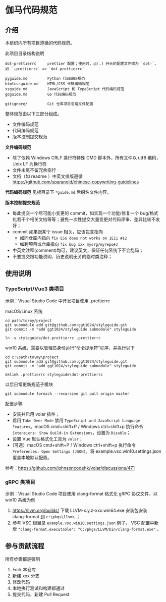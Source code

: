 # 伽马代码规范

## 介绍

本组织内所有项目遵循的代码规范。

此项目目录结构说明

    dot-prettierrc     prettier 配置；使用时，点(.) 开头的配置文件改为 `dot-`，如 `.prettierrc` => `dot-prettierrc`

    pyguide.md         Python 代码编码规范
    htmlcssguide.md    HTML/CSS 代码编码规范
    xsguide.md         JavaScript 和 TypeScript 代码编码规范
    goguide.md         Go 代码编码规范

    gitignore/         Git 仓库项目忽略文件配置

整体规范由以下三部分组成。

- 文件编码规范
- 代码编码规范
- 版本控制提交规范

**文件编码规范**

- 除了依赖 Windows CRLF 换行符特殊 CMD 脚本外，所有文件以 utf8 编码，Unix LF 为换行符
- 文件末尾不留冗余空行
- 文档（如 readme ）中英文排版遵循 https://github.com/sparanoid/chinese-copywriting-guidelines

**代码编码规范**
见根目录下 `*guide.md` 后缀名文件内容。

**版本控制提交规范**

- 每此提交一个尽可能小变更的 commit，如实现一个功能/修复一个 bug/格式化若干个相关文档等等；避免一次性提交大量变更对代码评审、差异比较不友好；
- commit 如果跟某个 issue 相关，应该包含指向
  - 如同仓库内指向 `fix ES6 does not works on IE11 #12`
  - 如跨项目或仓库指向 `fix bug xxx myorg/myrepo#3`
- 中英文注释(comment)均可，建议英文，保证任何系统下不会乱码；
- 不要提交跟功能说明、历史说明无关的临时类注释；

## 使用说明

### TypeScript/Vue3 类项目

示例：Visual Studio Code 中开发项目使用 .prettierrc

macOS/Linux 系统

    cd path/to/my/project
    git submodule add git@github.com:ggt1024/styleguide.git
    git commit -m "add ggt1024/styleguide submodule" styleguide

    ln -s styleguide/dot-prettierrc .prettierrc

win10 系统，需要以管理员身份运行"命令提示符"程序，并执行以下

    cd c:\path\to\my\project
    git submodule add git@github.com:ggt1024/styleguide.git
    git commit -m "add ggt1024/styleguide submodule" styleguide

    mklink .prettierrc styleguide\dot-prettierrc

以后日常更新规范子模块

    git submodule foreach --recursive git pull origin master

配置步骤

- 安装并启用 volar 插件；
- 启用 `Take Over Mode` 禁用 `TypeScript and JavaScript Language Features`。macOS cmd+shift+P / Windows ctrl+shift+p 执行命令 `Extensions: Show Build-in Extensions`，设置为 `Disable`；
- 设置 Vue 默认格式化工具为 `volar`；
- (可选）macOS cmd+shift+P / Windows ctrl+shift+p 执行命令 `Preferences: Open Settings (JSON)`，将 example.vsc.win10.settings.json 覆盖本地默认配置。

参考：https://github.com/johnsoncodehk/volar/discussions/471

### gRPC 类项目

示例：Visual Studio Code 项目使用 clang-format 格式化 gRPC 协议文件，以 win10 系统为例

1. https://llvm.org/builds/ 下载 LLVM-x.y.z-xxx.win64.exe 安装包安装 clang-format 到 `c:\pkgs\llvm\` ；
2. 参考 VSC 根目录 `example.vsc.win10.settings.json` 例子， VSC 配置中新增 `"clang-format.executable": "C:/pkgs/LLVM/bin/clang-format.exe"` 。

## 参与贡献流程

所有步骤都是强制

1. Fork 本仓库
2. 新建 xxx 分支
3. 修改代码
4. 本地执行测试和构建都通过
5. 提交代码，新建 Pull Request
